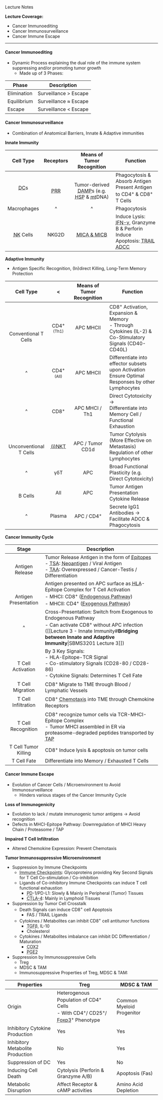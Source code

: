 Lecture Notes

**Lecture Coverage:**
- Cancer Immunoediting
- Cancer Immunosurveillance
- Cancer Immune Escape

---
#### **Cancer Immunoediting**
- Dynamic Process explaining the dual role of the immune system suppressing and/or promoting tumor growth
	- Made up of 3 Phases:

| Phase       | Description           |
| ----------- | --------------------- |
| Elimination | Surveillance > Escape |
| Equilibrium | Surveillance ≈ Escape |
| Escape      | Surveillance < Escape |


#### **Cancer Immunosurveillance**
- Combination of Anatomical Barriers, Innate & Adaptive immunities

**Innate Immunity**

|                    Cell Type                     |                         Receptors                          |                                                                            Means of Tumor Recognition                                                                            | Function                                                                                                                                                                                                                                                   |
| :----------------------------------------------: | :--------------------------------------------------------: | :------------------------------------------------------------------------------------------------------------------------------------------------------------------------------: | ---------------------------------------------------------------------------------------------------------------------------------------------------------------------------------------------------------------------------------------------------------- |
|     <abbr Title="Dendritic Cell">DC</abbr>s      | <br><abbr Title="Pattern Recognition Receptors">PRR</abbr> | <br>Tumor-derived <abbr Title="Damage-Associated Molecular Patterns">DAMP</abbr>s (e.g. <abbr Title="Heat Shock Proteins">HSP</abbr> & <abbr Title="Mitochondrial">mt</abbr>DNA) | Phagocytosis & Absorb Antigen<br>Present Antigen to CD4<sup>+</sup> & CD8<sup>+</sup> T Cells                                                                                                                                                              |
|                   Macrophages                    |                             ^                              |                                                                                        ^                                                                                         | Phagocytosis                                                                                                                                                                                                                                               |
| <br><abbr Title="Natural Killer">NK</abbr> Cells |                         <br>NKG2D                          |                                                  <br><abbr Title="MHC I Polypeptide-Related Sequence A & B">MICA & MICB</abbr>                                                   | Induce Lysis: <abbr Title="Interferon">IFN-γ</abbr>, Granzyme B & Perforin<br>Induce Apoptosis: <abbr Title="TNF (Tumor Necrosis Factor) Related Apoptosis-Inducing Ligand">TRAIL</abbr><br><abbr Title="Antibody Dependent Cell Cytotoxicity">ADCC</abbr> |

**Adaptive Immunity**
- Antigen Specific Recognition, (In)direct Killing, Long-Term Memory Protection

|            Cell Type             |                              <                               | Means of Tumor Recognition | Function                                                                                                           |
| :------------------------------: | :----------------------------------------------------------: | :------------------------: | ------------------------------------------------------------------------------------------------------------------ |
| <br><br><br>Conventional T Cells |         CD4<sup>+</sup><br><font size=2>(Th1)</font>         |         APC MHCII          | CD8<sup>+</sup> Activation, Expansion & Memory<br>- Through Cytokines (IL-2) & Co-Stimulatory Signals (CD40-CD40L) |
|                ^                 |         CD4<sup>+</sup><br><font size=2>(All)</font>         |         APC MHCII          | Differentiate into effector subsets upon Activation<br>Ensure Optimal Responses by other Lymphocytes               |
|                ^                 |                       CD8<sup>+</sup>                        |       APC MHCI / Th1       | Direct Cytotoxicity → <br>Differentiate into Memory Cell / Functional Exhaustion                                   |
|    <br>Unconventional T Cells    | <abbr Title="Invariant Natural Killer T Cells">(i)NKT</abbr> |      APC / Tumor CD1d      | Tumor Cytolysis (More Effective on Metastasis)<br>Regulation of other Lymphocytes                                  |
|                ^                 |                             γδT                              |            APC             | Broad Functional Plasticity (e.g. Direct Cytotoxicity)                                                             |
|           <br>B Cells            |                           All<br>                            |            APC             | Tumor Antigen Presentation<br>Cytokine Release                                                                     |
|                ^                 |                            Plasma                            |   APC / CD4<sup>+</sup>    | Secrete IgG1 Antibodies → Facilitate ADCC & Phagocytosis                                                           |

**Cancer Immunity Cycle**

|            Stage             | Description                                                                                                                                                                                                                                                                                                                                                                                     |
| :--------------------------: | ----------------------------------------------------------------------------------------------------------------------------------------------------------------------------------------------------------------------------------------------------------------------------------------------------------------------------------------------------------------------------------------------- |
|     <br>Antigen Release      | Tumor Release Antigen in the form of <abbr Title="9-22 A.A. Long Antigenic Fragments">Epitopes</abbr><br>- <abbr Title="Tumor Specific Antigen (Not normally present in human)">TSA</abbr>: <abbr Title="Mutated Antigen">Neoantigen</abbr> / Viral Antigen<br>- <abbr Title="Tumor Associated Antigen (Normally present in human)">TAA</abbr>: Overexpressed / Cancer-Testis / Differentiation |
| <br><br>Antigen Presentation | Antigen presented on APC surface as <abbr Title="Human Leukocyte Antigen, The MHC of Humans">HLA</abbr>-Epitope Complex for T Cell Activation<br>- MHCI: CD8<sup>+</sup> (<abbr Title="When APC is infected & can synthesize tumor antigen">Endogenous Pathway</abbr>)<br>- MHCII: CD4<sup>+</sup> (<abbr Title="APC endocytose & present tumor antigen">Exogenous Pathway</abbr>)              |
|              ^               | Cross-Presentation: Switch from Exogenous to Endogenous Pathway<br>- Can activate CD8<sup>+</sup> without APC infection ([[Lecture 3 - Innate Immunity#**Bridging between Innate and Adaptive Immunity**\|SBMS3201 Lecture 3]])                                                                                                                                                                 |
|    <br>T Cell Activation     | By 3 Key Signals:<br>- HLA-Epitope-TCR Signal<br>- Co-stimulatory Signals (CD28-80 / CD28-86)<br>- Cytokine Signals: Determines T Cell Fate                                                                                                                                                                                                                                                     |
|       T Cell Migration       | CD8<sup>+</sup> Migrate to TME through Blood / Lymphatic Vessels                                                                                                                                                                                                                                                                                                                                |
|     T Cell Infiltration      | CD8<sup>+</sup> <abbr Title="Cell Migration in response to Chemical Stimuli">Chemotaxis</abbr> into TME through Chemokine Receptors                                                                                                                                                                                                                                                             |
|      T Cell Recognition      | CD8<sup>+</sup> recognize tumor cells via TCR-MHCI-Epitope Complex<br>- Tumor MHCI assembled in ER via proteasome-degraded peptides transported by <abbr Title="Transporter Associated with Antigen Processing">TAP</abbr>                                                                                                                                                                      |
|     T Cell Tumor Killing     | CD8<sup>+</sup> Induce lysis & apoptosis on tumor cells                                                                                                                                                                                                                                                                                                                                         |
|         T Cell Fate          | Differentiate into Memory / Exhausted T Cells                                                                                                                                                                                                                                                                                                                                                   |


#### **Cancer Immune Escape**
- Evolution of Cancer Cells / Microenvironment to Avoid Immunosurveillance
	- Hinders various stages of the Cancer Immunity Cycle

**Loss of Immunogenicity**
- Evolution to lack / mutate immunogenic tumor antigens → Avoid recognition
- Defects in MHCI-Epitope Pathway: Downregulation of MHCI Heavy Chain / Proteasome / TAP

**Impaired T Cell Infiltration**
- Altered Chemokine Expression: Prevent Chemotaxis

**Tumor Immunosuppressive Microenvironment**
- Suppression by Immune Checkpoints
	- <abbr Title="B7-CD28 Superfamily">Immune Checkpoints</abbr>: Glycoproteins providing Key Second Signals for T Cell Co-stimulation / Co-inhibition
	- Ligands of Co-inhibitory Immune Checkpoints can induce T cell functional exhaustion
		- <abbr Title="Programmed Death">PD</abbr>-1/PD-L1: Slowly & Mainly in Peripheral (Tumor) Tissues
		- <abbr Title="Cytotoxic T Lymphocyte Antigen 4">CTLA-4</abbr>: Mainly in Lymphoid Tissues
- Suppression by Tumor Cell Crosstalk
	- Death Signals can induce CD8<sup>+</sup> cell Apoptosis
		- FAS / TRAIL Ligands
	- Cytokines / Metabolites can inhibit CD8<sup>+</sup> cell antitumor functions
		- <abbr Title="Transformation Growth Factor">TGF</abbr>β, IL-10
		- Cholesterol
	- Cytokines / Metabolites imbalance can inhibit DC Differentiation / Maturation
		- <abbr Title="Cyclooxygenase 2">COX2</abbr>
		- <abbr Title="Prostaglandin E2">PGE2</abbr>
- Suppression by Immunosuppressive Cells
	- Treg
	- MDSC & TAM
	- Immunosuppressive Properties of Treg, MDSC & TAM:

| Properties                       | Treg                                                                                                                                                                                                          | MDSC & TAM                |
| -------------------------------- | ------------------------------------------------------------------------------------------------------------------------------------------------------------------------------------------------------------- | ------------------------- |
| Origin                           | Heterogenous Population of CD4<sup>+</sup> Cells<br>- With CD4<sup>+</sup>/ CD25<sup>+</sup>/ <abbr Title="Protein that attaches to DNA & Regulate immunity gene activity">Foxp3</abbr><sup>+</sup> Phenotype | Common Myeloid Progenitor |
| Inhibitory Cytokine Production   | Yes                                                                                                                                                                                                           | Yes                       |
| Inhibitory Metabolite Production | No                                                                                                                                                                                                            | Yes                       |
| Suppression of DC                | Yes                                                                                                                                                                                                           | No                        |
| Inducing Cell Death              | Cytolysis (Perforin & Granzyme A/B)                                                                                                                                                                           | Apoptosis (Fas)           |
| Metabolic Disruption             | Affect Receptor & cAMP activities                                                                                                                                                                             | Amino Acid Depletion      |
